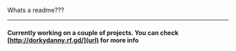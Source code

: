 Whats a readme???

-----------------------------------------------------

#### Currently working on a couple of projects. You can check [http://dorkydanny.rf.gd/](url) for more info

